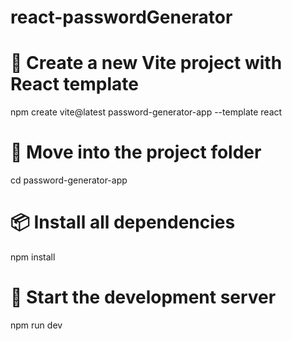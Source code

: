 # react-passwordGenerator

# 🌱 Create a new Vite project with React template
npm create vite@latest password-generator-app --template react

# 📂 Move into the project folder
cd password-generator-app

# 📦 Install all dependencies
npm install

# 🚀 Start the development server
npm run dev

